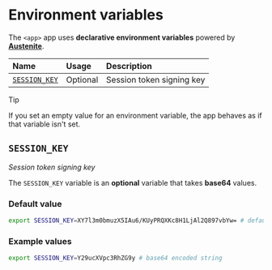 # Environment variables

The `<app>` app uses **declarative environment variables** powered by **[Austenite]**.

[austenite]: https://github.com/ezzatron/austenite

| Name                          | Usage    | Description               |
| :---------------------------- | :------- | :------------------------ |
| [`SESSION_KEY`](#session_key) | Optional | Session token signing key |

<!-- prettier-ignore-start -->

> [!TIP]
> If you set an empty value for an environment variable, the app behaves as if that variable isn't set.

<!-- prettier-ignore-end -->

## `SESSION_KEY`

_Session token signing key_

The `SESSION_KEY` variable is an **optional** variable that takes **base64** values.

### Default value

```sh
export SESSION_KEY=XY7l3m0bmuzX5IAu6/KUyPRQXKc8H1LjAl2Q897vbYw= # default
```

### Example values

```sh
export SESSION_KEY=Y29ucXVpc3RhZG9y # base64 encoded string
```
